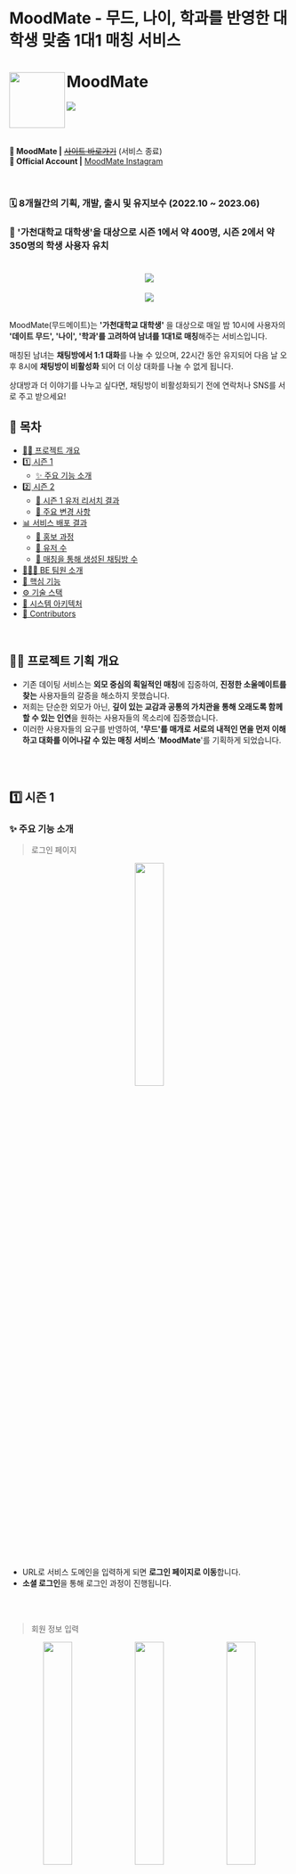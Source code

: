 # MoodMate - 무드, 나이, 학과를 반영한 대학생 맞춤 1대1 매칭 서비스

# MoodMate <a href="https://www.moodmate.site"><img src="https://github.com/user-attachments/assets/18ad2a4a-07b4-45ab-98a1-d2b38a2eefc2" align="left" width="100"></a>
<a href="https://hits.seeyoufarm.com">
  <img src="https://hits.seeyoufarm.com/api/count/incr/badge.svg?url=https%3A%2F%2Fgithub.com%2FLeets-Official%2FMoodMate-BE&count_bg=%23333333&title_bg=%23FC4F59&icon=&icon_color=%23FC4F59&title=hits&edge_flat=false)](https://hits.seeyoufarm.com"/>
</a>

<br></br>

**📱 MoodMate |** [~~사이트 바로가기~~](https://www.moodmate.site/) (서비스 종료)
</br>
**📌 Official Account |** [MoodMate Instagram](https://www.instagram.com/be_at_beat?igsh=MTJmank3N3phZHYzeA==) </br>


<br>

### 🗓️ 8개월간의 기획, 개발, 출시 및 유지보수 (2022.10 ~ 2023.06)
### 💏 '가천대학교 대학생'을 대상으로 시즌 1에서 약 400명, 시즌 2에서 약 350명의 학생 사용자 유치

<div align="center">
  <h1><img src="https://github.com/Leets-Official/MoodMate-FE/raw/develop/public/illustration/common/logo/pinklogo.png"/></h1> 
</div>

<div align="center">
  <img src="https://github.com/Leets-Official/MoodMate-FE/raw/develop/public/illustration/common/chat/chatlist.png"/>
</div>
<br />

MoodMate(무드메이트)는 **'가천대학교 대학생'** 을 대상으로 매일 밤 10시에 사용자의 **'데이트 무드', '나이', '학과'를 고려하여 남녀를 1대1로 매칭**해주는 서비스입니다. 

매칭된 남녀는 **채팅방에서 1:1 대화**를 나눌 수 있으며, 22시간 동안 유지되어 다음 날 오후 8시에 **채팅방이 비활성화** 되어 더 이상 대화를 나눌 수 없게 됩니다.

상대방과 더 이야기를 나누고 싶다면, 채팅방이 비활성화되기 전에 연락처나 SNS를 서로 주고 받으세요!

## 📄 목차

- [✍🏻 프로젝트 개요](#-프로젝트-기획-개요)
- [1️⃣ 시즌 1](#1-시즌-1)
   - [✨ 주요 기능 소개](#-주요-기능-소개)
- [2️⃣ 시즌 2](#2-시즌-2)
  - [🧐 시즌 1 유저 리서치 결과](#-시즌-1-유저-리서치-결과)
  - [🌊 주요 변경 사항](#-주요-변경-사항)
- [📊 서비스 배포 결과](#-서비스-배포-결과)
  - [🎤 홍보 과정](#-홍보-과정)
  - [🙋‍ 유저 수](#-유저-수)
  - [💬 매칭을 통해 생성된 채팅방 수](#-매칭을-통해-생성된-채팅방-수)
- [🧑🏻‍💻 BE 팀원 소개](#-be-팀원-소개)
- [🚀 핵심 기능](#-핵심-기능)
- [⚙️ 기술 스택](#-기술-스택)
- [🔨 시스템 아키텍처](#-시스템-아키텍처)
- [👥 Contributors](#-contributors)

<br />

## ✍🏻 프로젝트 기획 개요

- 기존 데이팅 서비스는 **외모 중심의 획일적인 매칭**에 집중하여, **진정한 소울메이트를 찾는** 사용자들의 갈증을 해소하지 못했습니다.
- 저희는 단순한 외모가 아닌, **깊이 있는 교감과 공통의 가치관을 통해 오래도록 함께할 수 있는 인연**을 원하는 사용자들의 목소리에 집중했습니다.
- 이러한 사용자들의 요구를 반영하여, **'무드'를 매개로 서로의 내적인 면을 먼저 이해하고 대화를 이어나갈 수 있는 매칭 서비스** '**MoodMate**'를 기획하게 되었습니다.

<br /><br/>

## 1️⃣ 시즌 1

### ✨ 주요 기능 소개
> 로그인 페이지

<p align="center">  <img src="https://github.com/user-attachments/assets/2c4b58e7-4cd8-45ff-803b-ff589f4bd624" align="center" width="32%"></p>

- URL로 서비스 도메인을 입력하게 되면 **로그인 페이지로 이동**합니다.
- **소셜 로그인**을 통해 로그인 과정이 진행됩니다.

<br /><br/>

> 회원 정보 입력 

<p align="center">  <img src="https://github.com/Leets-Official/MoodMate-FE/raw/main/public/readme/정보1.png" align="center" width="32%">  <img src="https://github.com/Leets-Official/MoodMate-FE/raw/main/public/readme/정보2.png"align="center" width="32%">  <img src="https://github.com/Leets-Official/MoodMate-FE/raw/main/public/readme/정보3.png"align="center" width="32%"></p>
<p align="center">  <img src="https://github.com/Leets-Official/MoodMate-FE/raw/main/public/readme/정보4.png" align="center" width="32%">  <img src="https://github.com/Leets-Official/MoodMate-FE/raw/main/public/readme/정보5.png"align="center" width="32%"></p>

- 사용자는 **소셜 로그인 후 회원 정보를 입력**하게 됩니다.
- 입력 정보에는 **닉네임, 성별, 나이, 학과, 키워드**가 포함되며 **키워드를 제외한 나머지 정보를 이용하여 매칭**이 진행됩니다.

<br /><br/>

> 상대 무디 조건 설정

<p align="center">  <img src="https://github.com/Leets-Official/MoodMate-FE/raw/main/public/readme/무디1.png" align="center" width="32%">  <img src="https://github.com/Leets-Official/MoodMate-FE/raw/main/public/readme/무디2.png"align="center" width="32%">  <img src="https://github.com/Leets-Official/MoodMate-FE/raw/main/public/readme/무디3.png"align="center" width="32%"></p>

- 사용자는 회원 정보 입력을 완료한 후, **상대방에 대한 조건**을 설정하게 됩니다.
- 설정 조건에는 **나이 구간, 같은 학과 선호 여부, 선호하는 무드**가 포함되며, 이 정보들은 **매칭 프로세스에서 중요한 기준으로 활용**됩니다.


<br /><br/>

> 메인페이지
<p align="center">  <img src="https://github.com/Leets-Official/MoodMate-FE/raw/main/public/readme/메인1.png" align="center" width="32%"> <img src="https://github.com/Leets-Official/MoodMate-FE/raw/main/public/readme/메인2.png"align="center" width="32%">  <img src="https://github.com/Leets-Official/MoodMate-FE/raw/main/public/readme/비활메인.png"align="center" width="32%"><figcaption align="center">매칭대기중 | 매칭 후 채팅중 | 비활성화중 메인</figcaption>

- 회원 정보 입력과, 상대 무디 조건 설정이 완료되면 **메인페이지로 이동**합니다.
- 메인 페이지에서는 **매일 밤 10시에 시작되는 매칭 이벤트를 강조하는 카운트다운 타이머가 표시**됩니다. **카운트다운이 종료되면 자동으로 매칭 프로세스가 시작되며, 매칭된 사용자는 분홍색 배경의 페이지로 전환**되어 채팅방으로 들어가면 매칭된 사람과 대화를 할 수 있습니다.
- 하단의 탭 바를 통해 사용자는 다음과 같은 기능에 쉽게 접근할 수 있습니다
  - **채팅방 아이콘**: 매칭된 상대와의 **대화를 시작하거나 진행 중인 대화를 계속할 수 있으며,** **매칭이 되지 않은 사람은 채팅방에 입장이 불가능**합니다.
  - **마이페이지 아이콘**: 사용자의 프로필을 관리하고, 설정을 조정할 수 있는 **마이 페이지로 이동**합니다.
  - **비활성화 아이콘**: 사용자가 원할 경우 매칭 **이벤트 참여를 일시적으로 비활성화**할 수 있으며, **재활성화하기 전까지 매칭에서 제외**됩니다.

<br /><br/>

> 채팅

<p align="center">  <img src="https://github.com/Leets-Official/MoodMate-FE/raw/main/public/readme/채팅1.png" align="center" width="32%"> <img src="https://github.com/Leets-Official/MoodMate-FE/raw/main/public/readme/채팅2.png"align="center" width="32%">  <img src="https://github.com/Leets-Official/MoodMate-FE/raw/main/public/readme/상대방채팅.png"align="center" width="32%"><figcaption align="center">채팅 미리보기 | 채팅중 | 상대 무디 정보 조회</figcaption>

- 매칭이 되게 되어 채팅 페이지에 입장하게 되면, **상대로 부터 온 메시지를 미리보기로 확인할 수 있습니다.**
- **미리보기 바를 누르면 채팅방에 입장할 수 있으며**, **매칭된 상대와 1:1로 대화**를 나눌 수 있습니다.
- **상대의 아이콘을 눌러서 상대 무디의 정보도 확인할 수 있습니다.**

<br /><br/>

> 마이페이지

<p align="center">  <img src="https://github.com/Leets-Official/MoodMate-FE/raw/main/public/readme/마이페이지.png" align="center" width="32%"></p>

- 마이 페이지에서는 앞서 설정했던 **본인의 정보를 확인**할 수 있습니다.

## 2️⃣ 시즌 2
### 🧐 시즌 1 유저 리서치 결과

#### 리서치 홍보
<p align="center">  <img src="https://github.com/user-attachments/assets/e11b5ba1-3b8d-4169-93e9-2bee5aa3e2f9" align="center" width="32%">  <img src="https://github.com/user-attachments/assets/fc895239-a3e2-4b2d-bfca-53f702d67ea2"align="center" width="32%"></p>

- 무드메이트 시즌1을 마무리 한 후, 웹사이트를 직접 사용한 학우분들의 의견을 듣고 사용자의 니즈를 파악하고 기능을 기획하기 위해 유저 리서치를 위한 설문조사를 실시하였습니다.
- 교내 커뮤니티 에브리타임에 글을 게시하여 총 7명의 학우분들의 답변을 받을 수 있었습니다.
- [구글폼 링크](https://docs.google.com/spreadsheets/d/1CelnL_2IOa0NW6McUnIA3LDejoJRQTSpjXFkpHqtK6I/edit?gid=1214227825#gid=1214227825)

#### 리서치 분석

<p align="center">  <img src="https://github.com/user-attachments/assets/708edfea-3e80-499b-ba79-4c861f85636d" align="center" width="70%"></p>

- 리서치에 참여한 인원은 **총 7명으로 남자 5명, 여자 2명**이었습니다.
- 비록 적은 인원이었지만, 지인들의 피드백과 교내 커뮤니티의 반응을 함께 참고하여 분석을 진행하였습니다.

<br>

<p align="center">  <img src="https://github.com/user-attachments/assets/4c0a9993-23e5-43d6-86ea-b2331c6c93cf" width="70%"></p> 

- '**추가로 필요한 서비스**'에 대한 의견 남성 응답자의 경우 다양한 항목이 제시되었으며, 특히 ‘**채팅 알림’과 ‘상대방 조건 추가**’가 높은 빈도로 언급되었습니다. 여성 응답자는 **‘채팅 알림’이 높은 빈도**로 언급되었습니다.

<p align="center">  <img src="https://github.com/user-attachments/assets/3beb554d-b355-473f-8513-984643b659bd" align="center" width="70%"></p> 

- '**서비스 개선이 필요하다고 느낀 부분**'에 대해서 총 다섯 분께서 의견을 주셨고,'**채팅 알림 도입**'을 가장 많이 제안해 주셨습니다.

#### 시즌 2 방향성 설계

> 채팅 알림 기능 우선 도입
- ‘채팅 알림 도입’이 남성 및 여성 응답자 모두에게서 높은 빈도로 언급되었습니다. 
- 이는 사용자들이 실시간으로 소통할 수 있는 환경을 필요로 하고 있음을 시사한다고 생각했습니다.
- 따라서 **FCM을 활용한 채팅 알림 기능**을 우선적으로 도입하여 사용자 경험을 개선하는 방향으로 계획을 수립했습니다.

> 상대방 조건 추가
- 남성 응답자들 사이에서 ‘상대방 조건 추가(키, 관심사, 취미 등)’에 대한 요구가 다수 제기되었습니다.
- 하지만 키를 상대방 조건으로 등록하게 되면 서비스 취지인 ' 내적인 면을 먼저 이해하고 대화를 이어나갈 수 있는 매칭 서비스'에 적합하지 않다고 생각했습니다.
- 따라서 **나를 나타낼 수 있는 키워드 개수를 확대하고, 기존 카테고리를 취미 관련 키워드로 전환**하여 사용자 경험을 개선하는 방향으로 계획을 수립했습니다. 

> 서비스 성능 및 안정성 개선
- 로딩 속도, 오류 개선과 같은 기능적 문제가 지적되었습니다.
- 기존에 개발진도 이러한 문제를 인지하고 있었기 때문에, **안정성과 성능 최적화에 주력**하여 사용자 경험을 개선하는 방향으로 계획을 수립했습니다.

> 지속적인 사용자 피드백 수집 및 반영
- 적은 인원이었지만 다양한 의견이 제공되었으며, 이는 서비스 개선 방향성에 중요한 자료가 되었습니다.
- **보다 빠르게, 보다 많은 유저**의 의견을 받기 위해 '에브리타임' 커뮤니티에서 유저와 실시간으로 소통하며 지속적으로 피드백을 받아 서비스를 개선하는 방향으로 계획을 수립했습니다. 

<br>

### 🌊 주요 변경 사항
> PWA 도입
<p align="center">  <img src="https://github.com/user-attachments/assets/d492e8dd-09fe-4ac1-85a5-5abb0cece2b7" align="center" width="32%">  <img src="https://github.com/user-attachments/assets/dc89ba1a-910a-4ec1-b87f-765bafe6774f" align="center" width="32%"></p><figcaption align="center">온보딩 페이지</figcaption>

- 앱 알림 서비스와 UX, 채팅 기능을 개선하기 위해 **프로그레시브 웹 어플리케이션(PWA)을 도입**하였습니다.
- 유저 서비스 만족도 조사 결과, **채팅 알림 기능에 대한 유저의 요구가 확인**되었고, 이를 **Firebase의 FCM을 활용한 웹 푸쉬 기능을 적용**하여 사용자 경험을 개선하였습니다.
- Android, iOS, Desktop 앱으로 다운로드할 수 있습니다.

> 구글 로그인 → 카카오 로그인
<p align="center">  <img src="https://github.com/user-attachments/assets/95d60c12-0ba6-4c04-88a3-af1af17a7352" align="center" width="32%">  <img src="https://github.com/user-attachments/assets/1d4371b2-cf45-46a5-a951-4ac84596a5ac" align="center" width="32%"></p><figcaption align="center">구글 로그인(시즌1) | 카카오 로그인(시즌2)</figcaption>

- **시즌 1에서는 구글 로그인 기능을 도입하여 서비스를 운영**하였습니다.
- 그러나, **일부 유저가 여러 개의 구글 계정을 보유한 경우, 하나의 유저가 여러 계정으로 가입하는 문제**를 완전히 방지할 수 없다는 한계가 있었습니다.
- 때문에, **시즌 2에서는 카카오 로그인으로 변경하여 중복 가입 문제를 막을 수 있었습니다.**

> 회원 탈퇴 및 닉네임 수정 API 도입
<p align="center">  <img src="https://github.com/user-attachments/assets/5d224e71-d00f-46d8-ab7b-022f5e710164" align="center" width="32%">  <img src="https://github.com/user-attachments/assets/7904b217-8985-46a8-b452-e7be82e22652" align="center" width="32%"></p>
<p align="center">  <img src="https://github.com/user-attachments/assets/24c52d31-054f-419e-9f62-27e958c6b00b" align="center" width="32%">  <img src="https://github.com/user-attachments/assets/da0542ac-c2af-48ff-832c-e107880db1eb" align="center" width="32%"></p>
<p align="center">  <img src="https://github.com/user-attachments/assets/96d9865c-373d-45dc-9420-ff2f7d440e02" align="center" width="32%">  </p><figcaption align="center">회원 탈퇴 및 닉네임 수정 기능 공지</figcaption>

**회원 탈퇴**
- 시즌 1에서는 회원 탈퇴 기능 없이 배포했으며, 관련 피드백이 없었기 때문에 시즌 2에서도 회원 탈퇴 기능을 포함하지 않고 배포했습니다. 
- 그러나 시즌 2에서는 회원 탈퇴 기능을 문의하는 유저가 많아졌습니다.
- 이에 따라 회원 탈퇴 기능의 필요성을 인지하고, 신속하게 탈퇴 회원 API를 제작하여 배포했습니다. 

**닉네임 수정**

- 시즌 1에서도 실수로 본인의 이름으로 가입하여 닉네임 수정을 원하는 유저가 많았습니다.
- 그러나 매칭 로직을 변경해야 했기 때문에, 짧은 서비스 기간 내에 이를 수정하고 닉네임 수정 API를 제작하는 데 어려움이 있었습니다.
- 이에 따라 시즌 2에서는 매칭 로직을 변경하고, 중복 체크 기능을 포함한 닉네임 수정 API를 제작하여 배포했습니다

> 유령 회원 방지
<p align="center">  <img src="https://github.com/user-attachments/assets/4353a8eb-7fca-442d-b5e0-acbb4902b57b" align="center" width="32%">  <img src="https://github.com/user-attachments/assets/ed181fe3-bcb6-4079-821d-c2a72588ec80" align="center" width="32%"></p>
<p align="center">  <img src="https://github.com/user-attachments/assets/01924f34-0dad-4cf4-8e42-0318ad002a70" align="center" width="64%"></p>

- 시즌 1에서는 **매칭 비활성화 버튼을 누르지 않은 채 서비스를 이용하지 않는 유령 회원들이 매칭에 참여**하게 되어, 대화가 원활하게 이어지지 않는 문제가 있었습니다.
- 이를 해결하기 위해 **스프링 스케줄러(cron)를 활용**하여, 매칭 시점부터 다음 날 채팅방 비활성화 시간까지 채팅을 입력하지 않는 **유령 회원을 자동으로 매칭에서 제외**하도록 했습니다. 

> 무드 초점 전환(데이트 무드 -> 연애 무드)
<p align="center"><img src="https://github.com/user-attachments/assets/cba96dcd-3e6b-4430-bbcb-e2969c3b5739" align="center" width="29%">  <img src="https://github.com/user-attachments/assets/984946e5-0af7-4911-8db2-0c1ec699adb2" align="center" width="32%"></p><figcaption align="center">데이트 무드(시즌1) | 연애 무드(시즌2)</figcaption>
<p align="center"> <img src="https://github.com/user-attachments/assets/f27cac4a-72d7-4525-ab1b-829a7b6884b0" align="center" width="32%"> </p> <figcaption align="center">무드 변경 공지</figcaption>

**무드 초점 전환**
- 시즌 1에서는 “**어떤 무드의 데이트를 하고 싶은지**”에 초점을 맞춰 4개의 데이트 무드로 카테고리를 나누어 진행했습니다.
- 시즌 1 회고에서, 데이트 무드로 나누는 것이 데이트의 일회성 활동에 중점을 두는 것 같다는 의견이 제기되었습니다.
- 이에 따라 내부 회의에서 시즌 2에서는 “**어떤 연애를 하고 싶은지**“로 초점을 전환하고, **연애 스타일에 맞춰 카테고리를 재구성**하여 사용자가 더 깊이 있는 관계 형성을 목표로 할 수 있도록 개선하기로 결정하였고, 시즌 2에 이를 반영하여 배포하였습니다.

**무드 변경(뜨거운 -> 잔잔한)**

- 연애 카테고리(뜨거운, 편안한, 설레는, 재밌는)를 나누어 배포했을 때, “뜨거운” 무드에 대한 유저의 선호도가 매우 낮다는 것을 확인했습니다.
- 이에 따라 효율적인 서비스 운영을 위해 카테고리 조정이 필요하다고 판단하였고, 내부 회의를 통해 “뜨거운” 무드를 “잔잔한” 무드로 변경했습니다.
- 그 결과, 잔잔한 무드를 선택하는 사용자가 점차 늘어나면서 사용자들이 고르게 분산되었고, 서비스 효율성이 향상되었습니다.

> 키워드 개수 확대 및 취미 관련 카테고리로 변경
<p align="center">  <img src="https://github.com/user-attachments/assets/5c5c02a1-f811-43e6-ba4c-c8dfe978c1e0" align="center" width="32%">  <img src="https://github.com/user-attachments/assets/0f65afc1-c57e-4d6f-b9e8-2ce1a2489525" align="center" width="31.17%"></p><figcaption align="center">키워드(시즌1) | 키워드(시즌2)</figcaption>
<p align="center">  <img src="https://github.com/user-attachments/assets/f27cac4a-72d7-4525-ab1b-829a7b6884b0" align="center" width="32%"> </p> <figcaption align="center">키워드 추가 공지</figcaption>

- 유저 서비스 만족도 조사 결과, 상대방 조건 추가(키, 관심사, 취미 등)에 대한 유저의 요구가 확인되었으며, 이를 반영하여 **기존 카테고리를 취미 관련 키워드로 전환하고, 키워드 개수를 확대**하여 사용자 경험을 개선하였습니다
- **취미 카테고리로 변경**함으로써 **상대방의 취미를 이전보다 더 자세히 알 수 있었다**는 긍정적인 피드백을 받았습니다.
- 또한, **서비스 도중 유저로부터 받은 추천 키워드(“워커홀릭”, “집순돌이”, “춤”, “애주가”)를 추가**하여 사용자들이 자신을 표현할 수 있는 폭을 더욱 넓혔습니다.

> 매칭 알고리즘 고도화

[✍🏻 매칭 알고리즘 고도화 Wiki 보러가기](https://github.com/Leets-Official/MoodMate-BE/wiki/Enhancing-the-Matching-Algorithm)

> 채팅 고도화

[✍🏻 채팅 고도화 Wiki 보러가기](https://github.com/Leets-Official/MoodMate-BE/wiki/Enhancing-the-Chatting)

> 인프라 최적화

[✍🏻 인프라 최적화 Wiki 보러가기](https://github.com/Leets-Official/MoodMate-BE/wiki/Infrastructure-Optimization)


## 📊 서비스 배포 결과

### 🎤 홍보 과정
#### 1. 교내 커뮤니티 사이트 '에브리타임'에 홍보게시물 게시

> 시즌 1
<p align="center">  <img src="https://github.com/user-attachments/assets/bd3ff758-270e-4409-965b-2a19bac45e11" align="center" width="32%">  <img src="https://github.com/user-attachments/assets/c4eb0013-d9be-40de-a6fb-6352ca569265" align="center" width="32%"></p>

> 시즌 2
<p align="center">  <img src="https://github.com/user-attachments/assets/443f2d9f-fb5d-496f-a95c-04b7cae28b70" align="center" width="32%">  <img src="https://github.com/user-attachments/assets/1b8edef7-2fcf-42b7-bee7-b2b07e4efe82" align="center" width="32%">  <img src="https://github.com/user-attachments/assets/44484e21-1dd4-43f3-9625-46dd8d679626" align="center" width="32%"></p>


#### 2. 공식 인스타그램 계정에 홍보글 게시
> 시즌 1
<p align="center">  <img src="https://github.com/user-attachments/assets/bba99e62-79b6-4f8a-8796-2467f113e5aa" align="center" width="32%"> </p>

> 시즌 2
<p align="center">  <img src="https://github.com/user-attachments/assets/e3acf93c-0eb7-4787-b889-be82d7f479bc" align="center" width="32%"> </p>


#### 3. 교내 홍보 포스터 부착
> 시즌 1
<p align="center">  <img src="https://github.com/user-attachments/assets/8acc0cf5-100f-4dc3-8f45-6608a9cde946" align="center" width="32%"> </p>

> 시즌 2
<p align="center">  <img src="https://github.com/user-attachments/assets/c1852b2a-028d-4471-ba94-2af1fc70a5c0" align="center" width="32%"> </p>

### 🙋‍ 유저 수
> 시즌 1
<p align="center">  <img src="https://github.com/user-attachments/assets/c68d6e72-8c45-4ab5-b836-35dee56e9e98" align="center" width="70%"> </p>

- 배포기간 (2023.12.18 - 2023.12.26 총 9일) 운영 DB 기준 **회원가입 수 총 396명**을 기록하였습니다.

> 시즌 2
<p align="center">  <img src="https://github.com/user-attachments/assets/26580355-0215-482d-9cfb-41cd406744db" align="center" width="70%"> </p>

- 배포기간 (2024.05.17 - 2023.06.01 총 16일) 운영 DB 기준 **회원가입 수 총 342명**을 기록하였습니다.
- 첫날 가입한 9명은 정식 출시 전에 QA를 위해 가입한 팀원들입니다.

### 💬 매칭을 통해 생성된 채팅방 수
> 시즌 1
<p align="center">  <img src="https://github.com/user-attachments/assets/48d8ad28-8a4c-4e1f-991d-5caf84936882" align="center" width="70%"> </p>

- 매칭 서비스 기간 (2023.12.19 - 2023.12.25, 총 7일) 동안 운영 DB 기준으로 **하루 평균 약 87개의 채팅방이 생성**되었으며, 이는 **하루 평균 약 174명의 남녀가 매칭**되었다는 의미입니다. 
- 시간이 지남에 따라 매칭된 남녀 수가 꾸준히 증가하면서 더 많은 채팅방이 생성되었습니다. 특히 2023년 12월 25일에는 **가장 많은 110개의 채팅방이 생성**되었으며, 이는 **총 220명의 남녀가 매칭**된 것을 의미합니다.

> 시즌 2
<p align="center">  <img src="https://github.com/user-attachments/assets/577a5345-3350-4e1d-8b36-414db60749ae" align="center" width="70%"> </p>

- 매칭 서비스 기간 (2024.05.18 - 2024.05.31, 총 14일) 동안 운영 DB 기준으로 **하루 평균 약 59개의 채팅방이 생성**되었으며, 이는 **하루 평균 약 118명의 남녀가 매칭**되었다는 의미입니다.
- **유령 회원을 비활성화**함으로써 실제로 서비스를 사용하는 사용자들 간의 매칭이 이루어져 **매칭의 질이 향상되었고, 실제 대화가 이루어질 가능성이 높힐 수 있었습니다.**
- 또한, **유령 회원을 제외했음에도 불구하고 매칭된 채팅방 수가 꾸준히 증가**하는 것은 **유효 사용자 기반이 지속적으로 확대되고 있음을 시사**하며, 이는 **서비스 개선 노력의 성공과 사용자 경험이 긍정적임을 의미**합니다.

## 🧑🏻‍💻 BE 팀원 소개

|                                                                                                                                      이동훈                                                                                                                                       |                                                               이서빈                                                                |                                                                                                                                 인지원                                                                                                                                  |                                                                                                                                     장민호                                                                                                                                      |
|:------------------------------------------------------------------------------------------------------------------------------------------------------------------------------------------------------------------------------------------------------------------------------:|:--------------------------------------------------------------------------------------------------------------------------------:|:--------------------------------------------------------------------------------------------------------------------------------------------------------------------------------------------------------------------------------------------------------------------:|:----------------------------------------------------------------------------------------------------------------------------------------------------------------------------------------------------------------------------------------------------------------------------:|
|                                                                                                <img src="https://avatars.githubusercontent.com/u/125895298?v=4" width="120" />                                                                                                 |                          <img src="https://avatars.githubusercontent.com/u/70849467?v=4" width="120" />                          |                                                                                            <img src="https://avatars.githubusercontent.com/u/108799865?v=4" width="120">                                                                                             |                                                                                                 <img src="https://avatars.githubusercontent.com/u/84257033?v=4" width="120">                                                                                                 |
|                                                                                                                                **BE Developer**                                                                                                                                |                                                              **BE Developer**                                                              |                                                                                                                                 **BE Developer**                                                                                                                                 |                                                                                                                                     **BE Developer**                                                                                                                                     |
| [<img src="https://img.shields.io/badge/GitHub-000000?style=flat&logo=github&logoColor=white"/>](https://github.com/hoonyworld) [<img src="https://img.shields.io/badge/LinkedIn-0077B5?style=flat&logo=linkedin&logoColor=white"/>](https://www.linkedin.com/in/donghoon0203) | [<img src="https://img.shields.io/badge/GitHub-000000?style=flat&logo=github&logoColor=white"/>](https://github.com/leeseobin00) [<img src="https://img.shields.io/badge/LinkedIn-0077B5?style=flat&logo=linkedin&logoColor=white"/>](https://www.linkedin.com/in/%EC%84%9C%EB%B9%88-%EC%9D%B4-436373288/) | [<img src="https://img.shields.io/badge/GitHub-000000?style=flat&logo=github&logoColor=white"/>](https://github.com/jiixon) [<img src="https://img.shields.io/badge/LinkedIn-0077B5?style=flat&logo=linkedin&logoColor=white"/>](https://www.linkedin.com/in/jiwon-in-814a392a6) | [<img src="https://img.shields.io/badge/GitHub-000000?style=flat&logo=github&logoColor=white"/>](https://github.com/MinhoJJang) [<img src="https://img.shields.io/badge/LinkedIn-0077B5?style=flat&logo=linkedin&logoColor=white"/>](www.linkedin.com/in/minho-jang-8765982b9) |

<br />

<br />

## 🚀 핵심 기능

### 매칭 시스템

> 유저가 설정한 데이트 무드, 나이 선호도, 같은 학과 선호 여부를 고려

- 기존 **Gale-Shapley 알고리즘을 서비스에 맞게 커스텀**하여, N명의 남성과 M명의 여성(또는 그 반대)의 **세 가지 선호도(무드, 나이, 같은 학과 여부)를 기반으로 최적의 매칭을 제공**하도록 개발하였습니다. 
- **매칭 활성화 시 하루에 한 번 자동으로 매칭**이 이루어지며, **매칭이 비활성화된 경우, 유저가 다시 활성화할 때까지 매칭이 진행되지 않도록 구현**했습니다.
- 시즌 1에서는 시스템이 **user_id를 테이블에 저장된 순서대로 가져와 이전에 매칭된 사용자가 다시 매칭되는 문제**가 있었습니다. 이를 해결하기 위해 매칭 **시스템의 무작위성을 높이고, 이미 매칭된 사람과 다시 만날 확률을 최소화하는 작업을 진행**했습니다.
- 시즌 2에서는 **시즌 1에서 보수하지 못했던, 매칭 과정에서 모든 사용자가 참여할 수 있도록 보장하고, 매칭되지 않는 문제를 해결하며, 예외 처리를 통해 시스템 안정성을 강화**하는 등 핵심적인 기술 개선 작업을 진행했습니다. 또한, **매칭 알고리즘 작동 중 회원 탈퇴를 방지**하여 프로그램의 신뢰성을 높였습니다.

### 1:1 실시간 채팅

> 웹 소켓과 Stomp 프로토콜을 이용한 1:1 채팅방 구현

- 실시간 채팅에 적합하며 양방향 통신을 지원하는 Socket통신 방식을 **WebSocket 프로토콜을 사용**하여 개발하였습니다.
- 효율적인 메세지전송을 위해 **서브프로토콜로 Stomp를 사용하여 메시지의 유형, 형식, 내용을 정의하여 규격을 갖춘 메시지를 전송할 수 있게 구현**했습니다.
- **구독 정보를 redis 서버에 ChannelTopic으로 저장해 같은 Topic을 구독하고 있는 사용자에게 메세지를 송수신하도록 구현**했습니다.
- 시즌 2에서는 **채팅 보관 DB를 RDBMS 에서 NoSQL인 MongoDB로 이전**하여 데이터 처리 성능 최적화를 진행했습니다.

<br />

## ⚙️ 기술 스택

#### Framework
<img src="https://img.shields.io/badge/Spring_Boot_3-0?style=flat-square&logo=spring-boot&logoColor=white&color=%236DB33F">   <img src="https://img.shields.io/badge/Gradle-0?style=flat-square&logo=gradle&logoColor=white&color=%2302303A">

#### ORM
<img src="https://img.shields.io/badge/Spring Data JPA-6DB33F?style=flat-square&logo=Databricks&logoColor=white">

#### Authorization
<img src="https://img.shields.io/badge/Spring Security-6DB33F?style=flat-square&logo=springsecurity&logoColor=white">  <img src="https://img.shields.io/badge/JSON Web Tokens-000000?style=flat-square&logo=JSON Web Tokens&logoColor=white">

#### Security
<img src="https://img.shields.io/badge/Fail2ban-00A98F?style=flat-square&logo=shield&logoColor=white" />

#### Database
<img src="https://img.shields.io/badge/MySQL-4479A1.svg?style=flat-square&logo=MySQL&logoColor=white"> <img src="https://img.shields.io/badge/Redis-DC382D?style=flat-square&logo=redis&logoColor=white"> <img src="https://img.shields.io/badge/MongoDB-0?style=flat-square&logo=mongodb&logoColor=white&color=%2347A248">

#### Cloud
<img src="https://img.shields.io/badge/Google%20Cloud-4285F4?style=flat-square&logo=google-cloud&logoColor=white" /> <img src ="https://img.shields.io/badge/AWS EC2-FF9900?style=flat-square&logo=amazonec2&logoColor=white">  <img src="https://img.shields.io/badge/AWS RDS-527FFF?style=flat-square&logo=amazonrds&logoColor=white">

#### CI/CD
<img src="https://img.shields.io/badge/Jenkins-0?style=flat-square&logo=Jenkins&logoColor=white&color=%23D24939"> <img src="https://img.shields.io/badge/Docker-2496ED?style=flat-square&logo=docker&logoColor=white">

#### Monitoring
<img src="https://img.shields.io/badge/ElasticSearch-005571?style=flat-square&logo=elasticsearch&logoColor=white" alt="ElasticSearch">  <img src="https://img.shields.io/badge/Logstash-005571?style=flat-square&logo=logstash&logoColor=white" alt="Logstash">  <img src="https://img.shields.io/badge/Kibana-005571?style=flat-square&logo=kibana&logoColor=white" alt="Kibana">

#### Other
<img src="https://img.shields.io/badge/Jira-0052CC?style=flat-square&logo=jira&logoColor=white" alt="Jira">  <img src="https://img.shields.io/badge/ Swagger-6DB33F?style=flat-square&logo=swagger&logoColor=white">

## 🔨 시스템 아키텍처
<img src="https://github.com/user-attachments/assets/bebd3901-3807-4b72-b00c-d4b1a82edd43">

## 👥 Contributors
- [MoodMate-FE Repository](https://github.com/Leets-Official/MoodMate-FE)